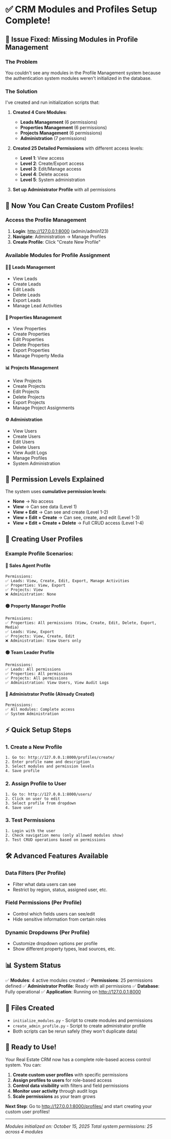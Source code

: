 # ✅ CRM Modules and Profiles Setup Complete!

## 🔧 Issue Fixed: Missing Modules in Profile Management

### The Problem
You couldn't see any modules in the Profile Management system because the authentication system modules weren't initialized in the database.

### The Solution
I've created and run initialization scripts that:

1. **Created 4 Core Modules**:
   - **Leads Management** (6 permissions)
   - **Properties Management** (6 permissions) 
   - **Projects Management** (6 permissions)
   - **Administration** (7 permissions)

2. **Created 25 Detailed Permissions** with different access levels:
   - **Level 1**: View access
   - **Level 2**: Create/Export access
   - **Level 3**: Edit/Manage access
   - **Level 4**: Delete access
   - **Level 5**: System administration

3. **Set up Administrator Profile** with all permissions

## 🎯 Now You Can Create Custom Profiles!

### Access the Profile Management
1. **Login**: http://127.0.0.1:8000 (admin/admin123)
2. **Navigate**: Administration → Manage Profiles
3. **Create Profile**: Click "Create New Profile"

### Available Modules for Profile Assignment

#### 🧑‍💼 Leads Management
- View Leads
- Create Leads  
- Edit Leads
- Delete Leads
- Export Leads
- Manage Lead Activities

#### 🏢 Properties Management
- View Properties
- Create Properties
- Edit Properties
- Delete Properties
- Export Properties
- Manage Property Media

#### 📊 Projects Management
- View Projects
- Create Projects
- Edit Projects
- Delete Projects
- Export Projects
- Manage Project Assignments

#### ⚙️ Administration
- View Users
- Create Users
- Edit Users
- Delete Users
- View Audit Logs
- Manage Profiles
- System Administration

## 🔐 Permission Levels Explained

The system uses **cumulative permission levels**:

- **None** → No access
- **View** → Can see data (Level 1)
- **View + Edit** → Can see and create (Level 1-2)
- **View + Edit + Create** → Can see, create, and edit (Level 1-3)
- **View + Edit + Create + Delete** → Full CRUD access (Level 1-4)

## 👤 Creating User Profiles

### Example Profile Scenarios:

#### 🔵 Sales Agent Profile
```
Permissions:
✅ Leads: View, Create, Edit, Export, Manage Activities
✅ Properties: View, Export
✅ Projects: View
❌ Administration: None
```

#### 🟡 Property Manager Profile
```
Permissions:
✅ Properties: All permissions (View, Create, Edit, Delete, Export, Media)
✅ Leads: View, Export
✅ Projects: View, Create, Edit
❌ Administration: View Users only
```

#### 🟢 Team Leader Profile
```
Permissions:
✅ Leads: All permissions
✅ Properties: All permissions  
✅ Projects: All permissions
✅ Administration: View Users, View Audit Logs
```

#### 🔴 Administrator Profile (Already Created)
```
Permissions:
✅ All modules: Complete access
✅ System Administration
```

## ⚡ Quick Setup Steps

### 1. Create a New Profile
```
1. Go to: http://127.0.0.1:8000/profiles/create/
2. Enter profile name and description
3. Select modules and permission levels
4. Save profile
```

### 2. Assign Profile to User
```
1. Go to: http://127.0.0.1:8000/users/
2. Click on user to edit
3. Select profile from dropdown
4. Save user
```

### 3. Test Permissions
```
1. Login with the user
2. Check navigation menu (only allowed modules show)
3. Test CRUD operations based on permissions
```

## 🛠️ Advanced Features Available

### Data Filters (Per Profile)
- Filter what data users can see
- Restrict by region, status, assigned user, etc.

### Field Permissions (Per Profile)  
- Control which fields users can see/edit
- Hide sensitive information from certain roles

### Dynamic Dropdowns (Per Profile)
- Customize dropdown options per profile
- Show different property types, lead sources, etc.

## 📊 System Status

✅ **Modules**: 4 active modules created
✅ **Permissions**: 25 permissions defined
✅ **Administrator Profile**: Ready with all permissions
✅ **Database**: Fully operational
✅ **Application**: Running on http://127.0.0.1:8000

## 🔄 Files Created

- `initialize_modules.py` - Script to create modules and permissions
- `create_admin_profile.py` - Script to create administrator profile
- Both scripts can be rerun safely (they won't duplicate data)

## 🎉 Ready to Use!

Your Real Estate CRM now has a complete role-based access control system. You can:

1. **Create custom user profiles** with specific permissions
2. **Assign profiles to users** for role-based access
3. **Control data visibility** with filters and field permissions
4. **Monitor user activity** through audit logs
5. **Scale permissions** as your team grows

**Next Step**: Go to http://127.0.0.1:8000/profiles/ and start creating your custom user profiles!

---

*Modules initialized on: October 15, 2025*
*Total system permissions: 25 across 4 modules*